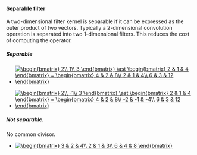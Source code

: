 #### Separable filter
 A two-dimensional filter kernel is separable if it can be expressed as the outer product of two vectors. Typically a 2-dimensional convolution operation is separated into two 1-dimensional filters. This reduces the cost of computing the operator.
##### Separable 
- <a href="https://www.codecogs.com/eqnedit.php?latex=\fn_cm&space;\begin{bmatrix}&space;2\\&space;1\\&space;3&space;\end{bmatrix}&space;\ast&space;\begin{bmatrix}&space;2&space;&&space;1&space;&&space;4&space;\end{bmatrix}&space;=&space;\begin{bmatrix}&space;4&space;&&space;2&space;&&space;8\\&space;2&space;&&space;1&space;&&space;4\\&space;6&space;&&space;3&space;&&space;12&space;\end{bmatrix}" target="_blank"><img src="https://latex.codecogs.com/gif.latex?\fn_cm&space;\begin{bmatrix}&space;2\\&space;1\\&space;3&space;\end{bmatrix}&space;\ast&space;\begin{bmatrix}&space;2&space;&&space;1&space;&&space;4&space;\end{bmatrix}&space;=&space;\begin{bmatrix}&space;4&space;&&space;2&space;&&space;8\\&space;2&space;&&space;1&space;&&space;4\\&space;6&space;&&space;3&space;&&space;12&space;\end{bmatrix}" title="\begin{bmatrix} 2\\ 1\\ 3 \end{bmatrix} \ast \begin{bmatrix} 2 & 1 & 4 \end{bmatrix} = \begin{bmatrix} 4 & 2 & 8\\ 2 & 1 & 4\\ 6 & 3 & 12 \end{bmatrix}" /></a>

- <a href="https://www.codecogs.com/eqnedit.php?latex=\fn_cm&space;\begin{bmatrix}&space;2\\&space;-1\\&space;3&space;\end{bmatrix}&space;\ast&space;\begin{bmatrix}&space;2&space;&&space;1&space;&&space;4&space;\end{bmatrix}&space;=&space;\begin{bmatrix}&space;4&space;&&space;2&space;&&space;8\\&space;-2&space;&&space;-1&space;&&space;-4\\&space;6&space;&&space;3&space;&&space;12&space;\end{bmatrix}" target="_blank"><img src="https://latex.codecogs.com/gif.latex?\fn_cm&space;\begin{bmatrix}&space;2\\&space;-1\\&space;3&space;\end{bmatrix}&space;\ast&space;\begin{bmatrix}&space;2&space;&&space;1&space;&&space;4&space;\end{bmatrix}&space;=&space;\begin{bmatrix}&space;4&space;&&space;2&space;&&space;8\\&space;-2&space;&&space;-1&space;&&space;-4\\&space;6&space;&&space;3&space;&&space;12&space;\end{bmatrix}" title="\begin{bmatrix} 2\\ -1\\ 3 \end{bmatrix} \ast \begin{bmatrix} 2 & 1 & 4 \end{bmatrix} = \begin{bmatrix} 4 & 2 & 8\\ -2 & -1 & -4\\ 6 & 3 & 12 \end{bmatrix}" /></a>

##### Not separable. 
No common divisor.
- <a href="https://www.codecogs.com/eqnedit.php?latex=\fn_cm&space;\begin{bmatrix}&space;3&space;&&space;2&space;&&space;4\\&space;2&space;&&space;1&space;&&space;3\\&space;6&space;&&space;4&space;&&space;8&space;\end{bmatrix}" target="_blank"><img src="https://latex.codecogs.com/gif.latex?\fn_cm&space;\begin{bmatrix}&space;3&space;&&space;2&space;&&space;4\\&space;2&space;&&space;1&space;&&space;3\\&space;6&space;&&space;4&space;&&space;8&space;\end{bmatrix}" title="\begin{bmatrix} 3 & 2 & 4\\ 2 & 1 & 3\\ 6 & 4 & 8 \end{bmatrix}" /></a>


